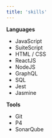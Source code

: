 ```yaml
---
title: 'skills'
---
```


**Languages**

- JavaScript
- SuiteScript
- HTML / CSS
- ReactJS
- NodeJS
- GraphQL
- SQL
- Jest
- Jasmine

**Tools**

- Git
- P4
- SonarQube
